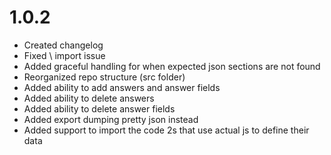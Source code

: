 # 1.0.2

- Created changelog
- Fixed \\ import issue
- Added graceful handling for when expected json sections are not found
- Reorganized repo structure (src folder)
- Added ability to add answers and answer fields
- Added ability to delete answers
- Added ability to delete answer fields
- Added export dumping pretty json instead
- Added support to import the code 2s that use actual js to define their data